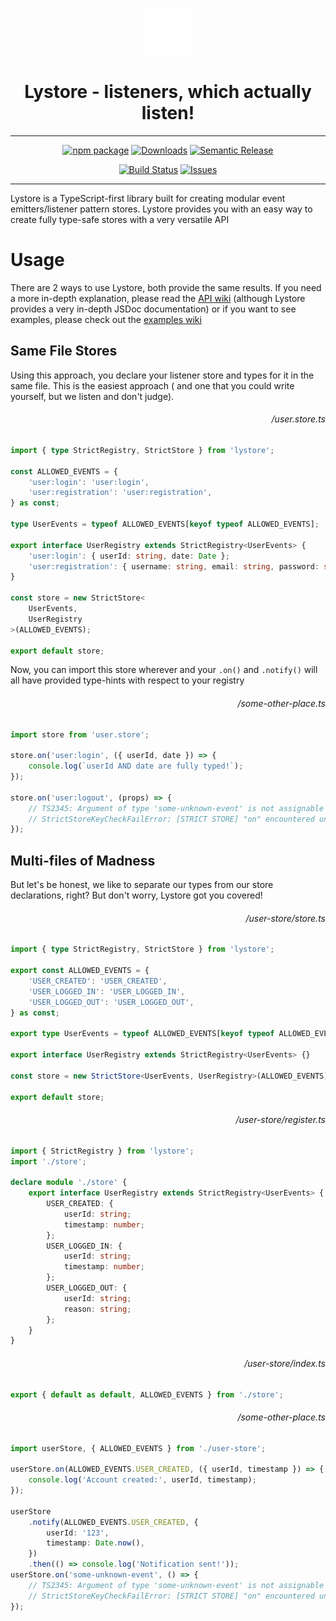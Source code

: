 <p align="center">
    <img width="75" height="75" alt="Lystore Logo" src="docs/lystore-white.png" />
</p>
<h1 align="center">Lystore - listeners, which actually listen!</h1>

***

<div align="center">

[![npm package][npm-img]][npm-url]
[![Downloads][downloads-img]][downloads-url]
[![Semantic Release][semantic-release-img]][semantic-release-url]

[![Build Status][build-img]][build-url]
[![Issues][issues-img]][issues-url]

</div>

***

Lystore is a TypeScript-first library built for creating modular event emitters/listener pattern stores. Lystore
provides you with an easy way to create fully type-safe stores with a very versatile API

# Usage

There are 2 ways to use Lystore, both provide the same results. If you need a more in-depth explanation, please read
the [API wiki][api-examples-wiki-url] (although Lystore provides a very in-depth JSDoc documentation) or if you want to see examples, please check out the [examples wiki][api-examples-wiki-url]

## Same File Stores

Using this approach, you declare your listener store and types for it in the same file. This is the easiest approach (
and one that you could write yourself, but we listen and don't judge).

<h6 align="right">
/user.store.ts
</h6>

```typescript
import { type StrictRegistry, StrictStore } from 'lystore';

const ALLOWED_EVENTS = {
    'user:login': 'user:login',
    'user:registration': 'user:registration',
} as const;

type UserEvents = typeof ALLOWED_EVENTS[keyof typeof ALLOWED_EVENTS];

export interface UserRegistry extends StrictRegistry<UserEvents> {
    'user:login': { userId: string, date: Date };
    'user:registration': { username: string, email: string, password: string };
}

const store = new StrictStore<
    UserEvents,
    UserRegistry
>(ALLOWED_EVENTS);

export default store;
```

Now, you can import this store wherever and your `.on()` and `.notify()` will all have provided type-hints with respect to
your registry

<h6 align="right">
/some-other-place.ts
</h6>

```typescript
import store from 'user.store';

store.on('user:login', ({ userId, date }) => {
    console.log(`userId AND date are fully typed!`);
});

store.on('user:logout', (props) => {
    // TS2345: Argument of type 'some-unknown-event' is not assignable to parameter of type keyof UserRegistry
    // StrictStoreKeyCheckFailError: [STRICT STORE] "on" encountered unknown event: user:logout
});
```

## Multi-files of Madness

But let's be honest, we like to separate our types from our store declarations, right? But don't worry, Lystore got you
covered!

<h6 align="right">
/user-store/store.ts
</h6>

```typescript
import { type StrictRegistry, StrictStore } from 'lystore';

export const ALLOWED_EVENTS = {
    'USER_CREATED': 'USER_CREATED',
    'USER_LOGGED_IN': 'USER_LOGGED_IN',
    'USER_LOGGED_OUT': 'USER_LOGGED_OUT',
} as const;

export type UserEvents = typeof ALLOWED_EVENTS[keyof typeof ALLOWED_EVENTS];

export interface UserRegistry extends StrictRegistry<UserEvents> {}

const store = new StrictStore<UserEvents, UserRegistry>(ALLOWED_EVENTS);

export default store;
```

<h6 align="right">
/user-store/register.ts
</h6>

```typescript
import { StrictRegistry } from 'lystore';
import './store';

declare module './store' {
    export interface UserRegistry extends StrictRegistry<UserEvents> {
        USER_CREATED: {
            userId: string;
            timestamp: number;
        };
        USER_LOGGED_IN: {
            userId: string;
            timestamp: number;
        };
        USER_LOGGED_OUT: {
            userId: string;
            reason: string;
        };
    }
}
```

<h6 align="right">
/user-store/index.ts
</h6>

```typescript
export { default as default, ALLOWED_EVENTS } from './store';
```

<h6 align="right">
/some-other-place.ts
</h6>

```typescript
import userStore, { ALLOWED_EVENTS } from './user-store';

userStore.on(ALLOWED_EVENTS.USER_CREATED, ({ userId, timestamp }) => {
    console.log('Account created:', userId, timestamp);
});

userStore
    .notify(ALLOWED_EVENTS.USER_CREATED, {
        userId: '123',
        timestamp: Date.now(),
    })
    .then(() => console.log('Notification sent!'));
userStore.on('some-unknown-event', () => {
    // TS2345: Argument of type 'some-unknown-event' is not assignable to parameter of type keyof UserRegistry
    // StrictStoreKeyCheckFailError: [STRICT STORE] "on" encountered unknown event: some-unknown-event
});
```

[build-img]:https://github.com/CatOfJupit3r/lystore/actions/workflows/release.yml/badge.svg

[build-url]:https://github.com/CatOfJupit3r/lystore/actions/workflows/release.yml

[downloads-img]:https://img.shields.io/npm/d18m/lystore

[downloads-url]:https://npmtrends.com/lystore

[npm-img]:https://img.shields.io/npm/v/lystore

[npm-url]:https://www.npmjs.com/package/lystore

[issues-img]:https://img.shields.io/github/issues/CatOfJupit3r/lystore

[issues-url]:https://github.com/CatOfJupit3r/lystore/issues

[semantic-release-img]:https://img.shields.io/badge/%20%20%F0%9F%93%A6%F0%9F%9A%80-semantic--release-e10079.svg

[semantic-release-url]:https://github.com/semantic-release/semantic-release

[api-wiki-url]:https://github.com/CatOfJupit3r/lystore/wiki

[api-usage-wiki-url]:https://github.com/CatOfJupit3r/lystore/wiki/3.-Usage

[api-examples-wiki-url]:https://github.com/CatOfJupit3r/lystore/wiki/Examples-%7C-index
